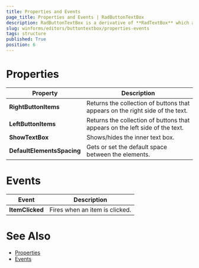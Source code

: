```yaml
---
title: Properties and Events
page_title: Properties and Events | RadButtonTextBox
description: RadButtonTextBox is a derivative of **RadTextBox** which allows you to embed easily button elements on the left or right side of the text box.
slug: winforms/editors/buttontextbox/properties-events
tags: structure
published: True
position: 6 
---
```


# Properties

|Property|Description|
|----|----| 
|**RightButtonItems**|Returns the collection of buttons that appears on the right side of the text.|
|**LeftButtonItems**|Returns the collection of buttons that appears on the left side of the text.|
|**ShowTextBox**|Shows/hides the inner text box.|
|**DefaultElementsSpacing**|Gets or set the default space between the elements.|

# Events

|Event|Description|
|----|----| 
|**ItemClicked**|Fires when an item is clicked.|


# See Also

* [Properties](https://docs.telerik.com/devtools/winforms/api/telerik.wincontrols.ui.radbuttontextbox.html#properties)
* [Events](https://docs.telerik.com/devtools/winforms/api/telerik.wincontrols.ui.radbuttontextbox.html#events)

